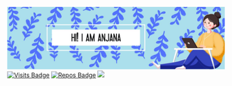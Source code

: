 ![images](/Images/pg.JPG)
[![Visits Badge](https://badges.pufler.dev/visits/anjanaanil/anjanaanil?style=?flat-square&color=blue)](https://github.com/anjanaanil/anjanaanil)
[![Repos Badge](https://badges.pufler.dev/repos/anjanaanil?style=flat-square&color=blue)](https://badges.pufler.dev/repos/anjanaanil)
[<img src="https://img.shields.io/badge/linkedin-%230077B5.svg?&style=flat-squar&logo=linkedin&logoColor=white" />](https://www.linkedin.com/in/anjanaanil2021/)



<!--
**anjanaanil/anjanaanil** is a ✨ _special_ ✨ repository because its `README.md` (this file) appears on your GitHub profile.

Here are some ideas to get you started:

- 🔭 I’m currently working on ...
- 🌱 I’m currently learning ...
- 👯 I’m looking to collaborate on ...
- 🤔 I’m looking for help with ...
- 💬 Ask me about ...
- 📫 How to reach me: ...
- 😄 Pronouns: ...
- ⚡ Fun fact: ...
-->
